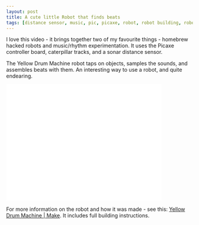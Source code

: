 ```yaml
---
layout: post
title: A cute little Robot that finds beats
tags: [distance sensor, music, pic, picaxe, robot, robot building, robotics, video]
---
```

I love this video - it brings together two of my favourite things - homebrew hacked robots and music/rhythm experimentation. It uses the Picaxe controller board, caterpillar tracks, and a sonar distance sensor.

The Yellow Drum Machine robot taps on objects, samples the sounds, and assembles beats with them. An interesting way to use a robot, and quite endearing.

<div class="embed-responsive embed-responsive-16by9">
<iframe width="420" height="315" src="//www.youtube.com/embed/Zn5RNgCWD_8?rel=0" frameborder="0" allowfullscreen="allowfullscreen"></iframe></div>

For more information on the robot and how it was made - see this: [Yellow Drum Machine | Make](http://makezine.com/projects/yellow-drum-machine/). It includes full building instructions.
